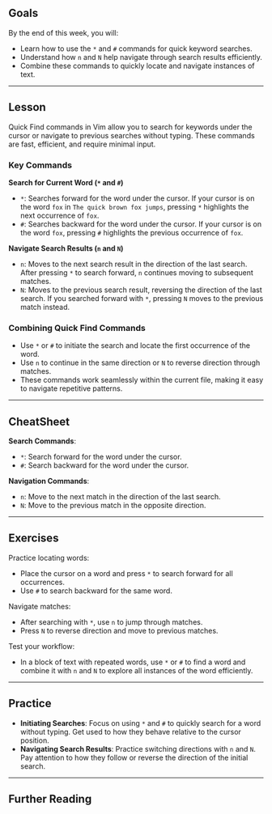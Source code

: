 ## Goals

By the end of this week, you will:

- Learn how to use the `*` and `#` commands for quick keyword searches.
- Understand how `n` and `N` help navigate through search results efficiently.
- Combine these commands to quickly locate and navigate instances of text.

---

## Lesson

Quick Find commands in Vim allow you to search for keywords under the cursor or navigate to previous searches without typing. These commands are fast, efficient, and require minimal input.

### Key Commands

**Search for Current Word (`*` and `#`)**
    
- `*`: Searches forward for the word under the cursor.
	If your cursor is on the word `fox` in `The quick brown fox jumps`, pressing `*` highlights the next occurrence of `fox`.
- `#`: Searches backward for the word under the cursor.
	If your cursor is on the word `fox`, pressing `#` highlights the previous occurrence of `fox`.
 
 **Navigate Search Results (`n` and `N`)**
    
- `n`: Moves to the next search result in the direction of the last search.
	After pressing `*` to search forward, `n` continues moving to subsequent matches.
- `N`: Moves to the previous search result, reversing the direction of the last search.
	If you searched forward with `*`, pressing `N` moves to the previous match instead.

### Combining Quick Find Commands

- Use `*` or `#` to initiate the search and locate the first occurrence of the word.
- Use `n` to continue in the same direction or `N` to reverse direction through matches.
- These commands work seamlessly within the current file, making it easy to navigate repetitive patterns.

---

## CheatSheet

**Search Commands**:

- `*`: Search forward for the word under the cursor.
- `#`: Search backward for the word under the cursor.

**Navigation Commands**:

- `n`: Move to the next match in the direction of the last search.
- `N`: Move to the previous match in the opposite direction.

---

## Exercises

Practice locating words:

- Place the cursor on a word and press `*` to search forward for all occurrences.
- Use `#` to search backward for the same word.

Navigate matches:

- After searching with `*`, use `n` to jump through matches.
- Press `N` to reverse direction and move to previous matches.

Test your workflow:

- In a block of text with repeated words, use `*` or `#` to find a word and combine it with `n` and `N` to explore all instances of the word efficiently.

---

## Practice

- **Initiating Searches**: Focus on using `*` and `#` to quickly search for a word without typing. Get used to how they behave relative to the cursor position.
- **Navigating Search Results**: Practice switching directions with `n` and `N`. Pay attention to how they follow or reverse the direction of the initial search.

---

## Further Reading